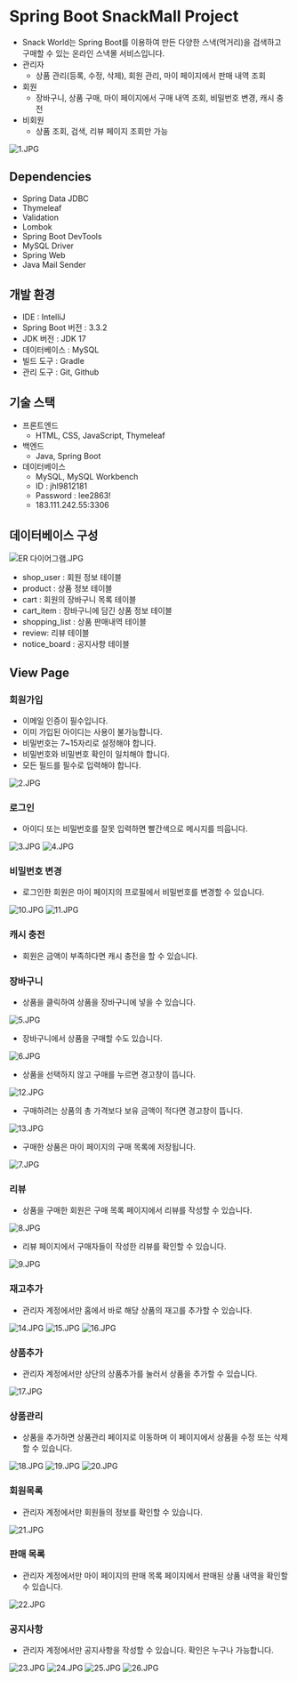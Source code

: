 # Spring Boot SnackMall Project

- Snack World는 Spring Boot를 이용하여 만든 다양한 스낵(먹거리)을 검색하고 구매할 수 있는 온라인 스낵몰 서비스입니다.
- 관리자
  - 상품 관리(등록, 수정, 삭제), 회원 관리, 마이 페이지에서 판매 내역 조회
- 회원
  - 장바구니, 상품 구매, 마이 페이지에서 구매 내역 조회, 비밀번호 변경, 캐시 충전
- 비회원
  - 상품 조회, 검색, 리뷰 페이지 조회만 가능

![1.JPG](https://github.com/ljh1234a/Snackmall/blob/main/img/1.JPG)
 
## Dependencies
- Spring Data JDBC
- Thymeleaf
- Validation
- Lombok
- Spring Boot DevTools
- MySQL Driver
- Spring Web
- Java Mail Sender

## 개발 환경
- IDE : IntelliJ
- Spring Boot 버전 : 3.3.2
- JDK 버전 : JDK 17
- 데이터베이스 : MySQL
- 빌드 도구 : Gradle
- 관리 도구 : Git, Github

## 기술 스택
- 프론트엔드
  - HTML, CSS, JavaScript, Thymeleaf
- 백엔드
  - Java, Spring Boot
- 데이터베이스
  - MySQL, MySQL Workbench
  - ID : jhl9812181
  - Password : lee2863!
  - 183.111.242.55:3306

## 데이터베이스 구성

![ER 다이어그램.JPG](https://github.com/ljh1234a/Snackmall/blob/main/img/ER%20%EB%8B%A4%EC%9D%B4%EC%96%B4%EA%B7%B8%EB%9E%A8.JPG)

- shop_user : 회원 정보 테이블
- product : 상품 정보 테이블
- cart : 회원의 장바구니 목록 테이블
- cart_item : 장바구니에 담긴 상품 정보 테이블
- shopping_list : 상품 판매내역 테이블
- review: 리뷰 테이블
- notice_board : 공지사항 테이블

## View Page
### 회원가입
- 이메일 인증이 필수입니다.
- 이미 가입된 아이디는 사용이 불가능합니다.
- 비밀번호는 7~15자리로 설정해야 합니다.
- 비밀번호와 비밀번호 확인이 일치해야 합니다.
- 모든 필드를 필수로 입력해야 합니다.
    
![2.JPG](https://github.com/ljh1234a/Snackmall/blob/main/img/2.JPG)

### 로그인
- 아이디 또는 비밀번호를 잘못 입력하면 빨간색으로 메시지를 띄웁니다.
    
![3.JPG](https://github.com/ljh1234a/Snackmall/blob/main/img/3.JPG)
![4.JPG](https://github.com/ljh1234a/Snackmall/blob/main/img/4.JPG)

### 비밀번호 변경
- 로그인한 회원은 마이 페이지의 프로필에서 비밀번호를 변경할 수 있습니다.

![10.JPG](https://github.com/ljh1234a/Snackmall/blob/main/img/10.JPG)
![11.JPG](https://github.com/ljh1234a/Snackmall/blob/main/img/11.JPG)

### 캐시 충전
- 회원은 금액이 부족하다면 캐시 충전을 할 수 있습니다.

### 장바구니
- 상품을 클릭하여 상품을 장바구니에 넣을 수 있습니다.
  
![5.JPG](https://github.com/ljh1234a/Snackmall/blob/main/img/5.JPG)

- 장바구니에서 상품을 구매할 수도 있습니다.
  
![6.JPG](https://github.com/ljh1234a/Snackmall/blob/main/img/6.JPG)

- 상품을 선택하지 않고 구매를 누르면 경고창이 뜹니다.

![12.JPG](https://github.com/ljh1234a/Snackmall/blob/main/img/12.JPG)

- 구매하려는 상품의 총 가격보다 보유 금액이 적다면 경고창이 뜹니다.

![13.JPG](https://github.com/ljh1234a/Snackmall/blob/main/img/13.JPG)

- 구매한 상품은 마이 페이지의 구매 목록에 저장됩니다.
  
![7.JPG](https://github.com/ljh1234a/Snackmall/blob/main/img/7.JPG)

### 리뷰
- 상품을 구매한 회원은 구매 목록 페이지에서 리뷰를 작성할 수 있습니다.
  
![8.JPG](https://github.com/ljh1234a/Snackmall/blob/main/img/8.JPG)

- 리뷰 페이지에서 구매자들이 작성한 리뷰를 확인할 수 있습니다.

![9.JPG](https://github.com/ljh1234a/Snackmall/blob/main/img/9.JPG)

### 재고추가
- 관리자 계정에서만 홈에서 바로 해당 상품의 재고를 추가할 수 있습니다.

![14.JPG](https://github.com/ljh1234a/Snackmall/blob/main/img/14.JPG)
![15.JPG](https://github.com/ljh1234a/Snackmall/blob/main/img/15.JPG)
![16.JPG](https://github.com/ljh1234a/Snackmall/blob/main/img/16.JPG)

### 상품추가
- 관리자 계정에서만 상단의 상품추가를 눌러서 상품을 추가할 수 있습니다.
  
![17.JPG](https://github.com/ljh1234a/Snackmall/blob/main/img/17.JPG)

### 상품관리
- 상품을 추가하면 상품관리 페이지로 이동하며 이 페이지에서 상품을 수정 또는 삭제할 수 있습니다.
  
![18.JPG](https://github.com/ljh1234a/Snackmall/blob/main/img/18.JPG)
![19.JPG](https://github.com/ljh1234a/Snackmall/blob/main/img/19.JPG)
![20.JPG](https://github.com/ljh1234a/Snackmall/blob/main/img/20.JPG)

### 회원목록
- 관리자 계정에서만 회원들의 정보를 확인할 수 있습니다.
  
![21.JPG](https://github.com/ljh1234a/Snackmall/blob/main/img/21.JPG)

### 판매 목록
- 관리자 계정에서만 마이 페이지의 판매 목록 페이지에서 판매된 상품 내역을 확인할 수 있습니다.
  
![22.JPG](https://github.com/ljh1234a/Snackmall/blob/main/img/22.JPG)

### 공지사항
- 관리자 계정에서만 공지사항을 작성할 수 있습니다. 확인은 누구나 가능합니다.

![23.JPG](https://github.com/ljh1234a/Snackmall/blob/main/img/23.JPG)
![24.JPG](https://github.com/ljh1234a/Snackmall/blob/main/img/24.JPG)
![25.JPG](https://github.com/ljh1234a/Snackmall/blob/main/img/25.JPG)
![26.JPG](https://github.com/ljh1234a/Snackmall/blob/main/img/26.JPG)
